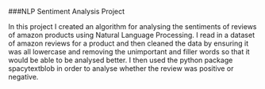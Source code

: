 ###NLP Sentiment Analysis Project

In this project I created an algorithm for analysing the sentiments of reviews of amazon products using Natural Language Processing. I read in a dataset of amazon reviews for a product and then cleaned the data by ensuring it was all lowercase and removing the unimportant and filler words so that it would be able to be analysed better. I then used the python package spacytextblob in order to analyse whether the review was positive or negative.
